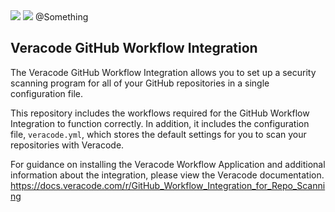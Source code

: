 <img src="imgs/vclogo-light-mode.png#gh-light-mode-only">
<img src="imgs/vclogo-dark-mode.png#gh-dark-mode-only"> @Something

## Veracode GitHub Workflow Integration 

The Veracode GitHub Workflow Integration allows you to set up a security scanning program for all of your GitHub repositories in a single configuration file.

This repository includes the workflows required for the GitHub Workflow Integration to function correctly. In addition, it includes the configuration file, `veracode.yml`, which stores the default settings for you to scan your repositories with Veracode.

For guidance on installing the Veracode Workflow Application and additional information about the integration, please view the Veracode documentation.
https://docs.veracode.com/r/GitHub_Workflow_Integration_for_Repo_Scanning
